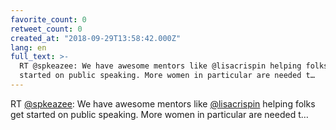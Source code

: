 ```yaml
---
favorite_count: 0
retweet_count: 0
created_at: "2018-09-29T13:58:42.000Z"
lang: en
full_text: >-
  RT @spkeazee: We have awesome mentors like @lisacrispin helping folks get
  started on public speaking. More women in particular are needed t…
---
```


RT [@spkeazee](https://twitter.com/spkeazee): We have awesome mentors like
[@lisacrispin](https://twitter.com/lisacrispin) helping folks get started on
public speaking. More women in particular are needed t…
